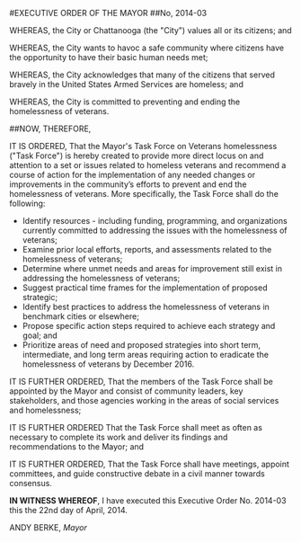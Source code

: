 #EXECUTIVE ORDER OF THE MAYOR
##No, 2014-03

WHEREAS, the City or Chattanooga (the "City") values all or its citizens; and

WHEREAS, the City wants to havoc a safe community where citizens have the opportunity to have their basic human needs met;

WHEREAS, the City acknowledges that many of the citizens that served bravely in the United States Armed Services are homeless; and

WHEREAS, the City is committed to preventing and ending the homelessness of veterans.

##NOW, THEREFORE,

IT IS ORDERED, That the Mayor's Task Force on Veterans homelessness ("Task Force") is hereby created to provide more direct locus on and attention to a set or issues related to homeless veterans and recommend a course of action for the implementation of any needed changes or improvements in the community’s efforts to prevent and end the homelessness of veterans. More specifically, the Task Force shall do the following:

* Identify resources - including funding, programming, and organizations currently committed to addressing the issues with the homelessness of veterans;
* Examine prior local efforts, reports, and assessments related to the homelessness of veterans;
* Determine where unmet needs and areas for improvement still exist in addressing the homelessness of veterans;
* Suggest practical time frames for the implementation of proposed strategic;
* Identify best practices to address the homelessness of veterans in benchmark cities or elsewhere;
* Propose specific action steps required to achieve each strategy and goal; and
* Prioritize areas of need and proposed strategies into short term, intermediate, and long term areas requiring action to eradicate the homelessness of veterans by December 2016.

IT IS FURTHER ORDERED, That the members of the Task Force shall be appointed by the Mayor and consist of community leaders, key stakeholders, and those agencies working in the areas of social services and homelessness;

IT IS FURTHER ORDERED That the Task Force shall meet as often as necessary to complete its work and deliver its findings and recommendations to the Mayor; and

IT IS FURTHER ORDERED, That the Task Force shall have meetings, appoint committees, and guide constructive debate in a civil manner towards consensus.

**IN WITNESS WHEREOF**, I have executed this Executive Order No. 2014-03 this the 22nd day of April, 2014.
  
  
ANDY BERKE, *Mayor*